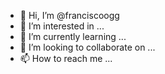 - 👋 Hi, I’m @franciscoogg
- 👀 I’m interested in ...
- 🌱 I’m currently learning ...
- 💞️ I’m looking to collaborate on ...
- 📫 How to reach me ...

<!---
franciscoogg/franciscoogg is a ✨ special ✨ repository because its `README.md` (this file) appears on your GitHub profile.
You can click the Preview link to take a look at your changes.
--->
